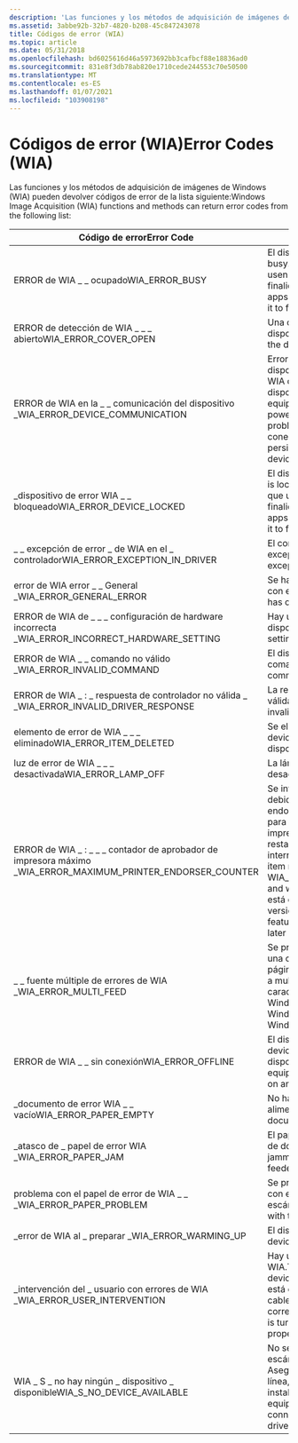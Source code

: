 ```yaml
---
description: 'Las funciones y los métodos de adquisición de imágenes de Windows (WIA) pueden devolver códigos de error de la lista siguiente: error CodeMeaningCodeWIA \_ error \_ BUSYThe el dispositivo está ocupado.'
ms.assetid: 3abbe92b-32b7-4820-b208-45c847243078
title: Códigos de error (WIA)
ms.topic: article
ms.date: 05/31/2018
ms.openlocfilehash: bd6025616d46a5973692bb3cafbcf88e18836ad0
ms.sourcegitcommit: 831e8f3db78ab820e1710cede244553c70e50500
ms.translationtype: MT
ms.contentlocale: es-ES
ms.lasthandoff: 01/07/2021
ms.locfileid: "103908198"
---
```

# <a name="error-codes-wia"></a><span data-ttu-id="6ca3a-103">Códigos de error (WIA)</span><span class="sxs-lookup"><span data-stu-id="6ca3a-103">Error Codes (WIA)</span></span>

<span data-ttu-id="6ca3a-104">Las funciones y los métodos de adquisición de imágenes de Windows (WIA) pueden devolver códigos de error de la lista siguiente:</span><span class="sxs-lookup"><span data-stu-id="6ca3a-104">Windows Image Acquisition (WIA) functions and methods can return error codes from the following list:</span></span> 

| <span data-ttu-id="6ca3a-105">Código de error</span><span class="sxs-lookup"><span data-stu-id="6ca3a-105">Error Code</span></span>                                      | <span data-ttu-id="6ca3a-106">Significado</span><span class="sxs-lookup"><span data-stu-id="6ca3a-106">Meaning</span></span>                                                                                                                                                                                                                             | <span data-ttu-id="6ca3a-107">Código</span><span class="sxs-lookup"><span data-stu-id="6ca3a-107">Code</span></span>       |
|-------------------------------------------------|-------------------------------------------------------------------------------------------------------------------------------------------------------------------------------------------------------------------------------------|------------|
| <span data-ttu-id="6ca3a-108">ERROR de WIA \_ \_ ocupado</span><span class="sxs-lookup"><span data-stu-id="6ca3a-108">WIA\_ERROR\_BUSY</span></span>                                | <span data-ttu-id="6ca3a-109">El dispositivo está ocupado.</span><span class="sxs-lookup"><span data-stu-id="6ca3a-109">The device is busy.</span></span> <span data-ttu-id="6ca3a-110">Cierre todas las aplicaciones que usen este dispositivo o espere a que finalice y vuelva a intentarlo.</span><span class="sxs-lookup"><span data-stu-id="6ca3a-110">Close any apps that are using this device or wait for it to finish and then try again.</span></span>                                                                                                                          | <span data-ttu-id="6ca3a-111">0x80210006</span><span class="sxs-lookup"><span data-stu-id="6ca3a-111">0x80210006</span></span> |
| <span data-ttu-id="6ca3a-112">ERROR de detección de WIA \_ \_ \_ abierto</span><span class="sxs-lookup"><span data-stu-id="6ca3a-112">WIA\_ERROR\_COVER\_OPEN</span></span>                         | <span data-ttu-id="6ca3a-113">Una o varias de las cubiertas del dispositivo están abiertas.</span><span class="sxs-lookup"><span data-stu-id="6ca3a-113">One or more of the device’s cover is open.</span></span>                                                                                                                                                                                          | <span data-ttu-id="6ca3a-114">0x80210016</span><span class="sxs-lookup"><span data-stu-id="6ca3a-114">0x80210016</span></span> |
| <span data-ttu-id="6ca3a-115">ERROR de WIA en la \_ \_ comunicación del dispositivo \_</span><span class="sxs-lookup"><span data-stu-id="6ca3a-115">WIA\_ERROR\_DEVICE\_COMMUNICATION</span></span>               | <span data-ttu-id="6ca3a-116">Error en la comunicación con el dispositivo WIA.</span><span class="sxs-lookup"><span data-stu-id="6ca3a-116">Communication with the WIA device failed.</span></span> <span data-ttu-id="6ca3a-117">Asegúrese de que el dispositivo esté encendido y conectado al equipo.</span><span class="sxs-lookup"><span data-stu-id="6ca3a-117">Make sure that the device is powered on and connected to the PC.</span></span> <span data-ttu-id="6ca3a-118">Si el problema persiste, desconecte y vuelva a conectar el dispositivo.</span><span class="sxs-lookup"><span data-stu-id="6ca3a-118">If the problem persists, disconnect and reconnect the device.</span></span>                                                            | <span data-ttu-id="6ca3a-119">0x8021000A</span><span class="sxs-lookup"><span data-stu-id="6ca3a-119">0x8021000A</span></span> |
| <span data-ttu-id="6ca3a-120">\_dispositivo de error WIA \_ \_ bloqueado</span><span class="sxs-lookup"><span data-stu-id="6ca3a-120">WIA\_ERROR\_DEVICE\_LOCKED</span></span>                      | <span data-ttu-id="6ca3a-121">El dispositivo está bloqueado.</span><span class="sxs-lookup"><span data-stu-id="6ca3a-121">The device is locked.</span></span> <span data-ttu-id="6ca3a-122">Cierre todas las aplicaciones que usen este dispositivo o espere a que finalice y vuelva a intentarlo.</span><span class="sxs-lookup"><span data-stu-id="6ca3a-122">Close any apps that are using this device or wait for it to finish and then try again.</span></span>                                                                                                                        | <span data-ttu-id="6ca3a-123">0x8021000D</span><span class="sxs-lookup"><span data-stu-id="6ca3a-123">0x8021000D</span></span> |
| <span data-ttu-id="6ca3a-124">\_ \_ excepción de error \_ de WIA en el \_ controlador</span><span class="sxs-lookup"><span data-stu-id="6ca3a-124">WIA\_ERROR\_EXCEPTION\_IN\_DRIVER</span></span>               | <span data-ttu-id="6ca3a-125">El controlador de dispositivo produjo una excepción.</span><span class="sxs-lookup"><span data-stu-id="6ca3a-125">The device driver threw an exception.</span></span>                                                                                                                                                                                               | <span data-ttu-id="6ca3a-126">0x8021000E</span><span class="sxs-lookup"><span data-stu-id="6ca3a-126">0x8021000E</span></span> |
| <span data-ttu-id="6ca3a-127">error de WIA error \_ \_ General \_</span><span class="sxs-lookup"><span data-stu-id="6ca3a-127">WIA\_ERROR\_GENERAL\_ERROR</span></span>                      | <span data-ttu-id="6ca3a-128">Se ha producido un error desconocido con el dispositivo WIA.</span><span class="sxs-lookup"><span data-stu-id="6ca3a-128">An unknown error has occurred with the WIA device.</span></span>                                                                                                                                                                                  | <span data-ttu-id="6ca3a-129">0x80210001</span><span class="sxs-lookup"><span data-stu-id="6ca3a-129">0x80210001</span></span> |
| <span data-ttu-id="6ca3a-130">ERROR de WIA de \_ \_ \_ configuración de hardware incorrecta \_</span><span class="sxs-lookup"><span data-stu-id="6ca3a-130">WIA\_ERROR\_INCORRECT\_HARDWARE\_SETTING</span></span>        | <span data-ttu-id="6ca3a-131">Hay una configuración incorrecta en el dispositivo WIA.</span><span class="sxs-lookup"><span data-stu-id="6ca3a-131">There is an incorrect setting on the WIA device.</span></span>                                                                                                                                                                                    | <span data-ttu-id="6ca3a-132">0x8021000C</span><span class="sxs-lookup"><span data-stu-id="6ca3a-132">0x8021000C</span></span> |
| <span data-ttu-id="6ca3a-133">ERROR de WIA \_ \_ comando no válido \_</span><span class="sxs-lookup"><span data-stu-id="6ca3a-133">WIA\_ERROR\_INVALID\_COMMAND</span></span>                    | <span data-ttu-id="6ca3a-134">El dispositivo no admite este comando.</span><span class="sxs-lookup"><span data-stu-id="6ca3a-134">The device doesn't support this command.</span></span>                                                                                                                                                                                            | <span data-ttu-id="6ca3a-135">0x8021000B</span><span class="sxs-lookup"><span data-stu-id="6ca3a-135">0x8021000B</span></span> |
| <span data-ttu-id="6ca3a-136">ERROR de WIA \_ : \_ respuesta de controlador no válida \_ \_</span><span class="sxs-lookup"><span data-stu-id="6ca3a-136">WIA\_ERROR\_INVALID\_DRIVER\_RESPONSE</span></span>           | <span data-ttu-id="6ca3a-137">La respuesta del controlador no es válida.</span><span class="sxs-lookup"><span data-stu-id="6ca3a-137">The response from the driver is invalid.</span></span>                                                                                                                                                                                            | <span data-ttu-id="6ca3a-138">0x8021000F</span><span class="sxs-lookup"><span data-stu-id="6ca3a-138">0x8021000F</span></span> |
| <span data-ttu-id="6ca3a-139">elemento de error de WIA \_ \_ \_ eliminado</span><span class="sxs-lookup"><span data-stu-id="6ca3a-139">WIA\_ERROR\_ITEM\_DELETED</span></span>                       | <span data-ttu-id="6ca3a-140">Se eliminó el dispositivo WIA.</span><span class="sxs-lookup"><span data-stu-id="6ca3a-140">The WIA device was deleted.</span></span> <span data-ttu-id="6ca3a-141">Ya no está disponible.</span><span class="sxs-lookup"><span data-stu-id="6ca3a-141">It's no longer available.</span></span>                                                                                                                                                                               | <span data-ttu-id="6ca3a-142">0x80210009</span><span class="sxs-lookup"><span data-stu-id="6ca3a-142">0x80210009</span></span> |
| <span data-ttu-id="6ca3a-143">luz de error de WIA \_ \_ \_ desactivada</span><span class="sxs-lookup"><span data-stu-id="6ca3a-143">WIA\_ERROR\_LAMP\_OFF</span></span>                           | <span data-ttu-id="6ca3a-144">La lámpara del escáner está desactivada.</span><span class="sxs-lookup"><span data-stu-id="6ca3a-144">The scanner's lamp is off.</span></span>                                                                                                                                                                                                          | <span data-ttu-id="6ca3a-145">0x80210017</span><span class="sxs-lookup"><span data-stu-id="6ca3a-145">0x80210017</span></span> |
| <span data-ttu-id="6ca3a-146">ERROR de WIA \_ : \_ \_ \_ contador de aprobador de impresora máximo \_</span><span class="sxs-lookup"><span data-stu-id="6ca3a-146">WIA\_ERROR\_MAXIMUM\_PRINTER\_ENDORSER\_COUNTER</span></span> | <span data-ttu-id="6ca3a-147">Se interrumpió un trabajo de digitalización debido a que un elemento de endosador o endosador alcanzó el valor máximo válido para el \_ contador de aprobador de impresoras IPS de WIA \_ \_ \_ y se restableció en 0.</span><span class="sxs-lookup"><span data-stu-id="6ca3a-147">A scan job was interrupted because an Imprinter/Endorser item reached the maximum valid value for WIA\_IPS\_PRINTER\_ENDORSER\_COUNTER, and was reset to 0.</span></span> <span data-ttu-id="6ca3a-148">Esta característica está disponible con Windows 8 y versiones posteriores de Windows.</span><span class="sxs-lookup"><span data-stu-id="6ca3a-148">This feature is available with Windows 8 and later versions of Windows.</span></span> | <span data-ttu-id="6ca3a-149">0x80210021</span><span class="sxs-lookup"><span data-stu-id="6ca3a-149">0x80210021</span></span> |
| <span data-ttu-id="6ca3a-150">\_ \_ fuente múltiple de errores de WIA \_</span><span class="sxs-lookup"><span data-stu-id="6ca3a-150">WIA\_ERROR\_MULTI\_FEED</span></span>                         | <span data-ttu-id="6ca3a-151">Se produjo un error de examen debido a una condición de fuente de varias páginas.</span><span class="sxs-lookup"><span data-stu-id="6ca3a-151">A scan error occurred because of a multiple page feed condition.</span></span> <span data-ttu-id="6ca3a-152">Esta característica está disponible con Windows 8 y versiones posteriores de Windows.</span><span class="sxs-lookup"><span data-stu-id="6ca3a-152">This feature is available with Windows 8 and later versions of Windows.</span></span>                                                                                            | <span data-ttu-id="6ca3a-153">0x80210020</span><span class="sxs-lookup"><span data-stu-id="6ca3a-153">0x80210020</span></span> |
| <span data-ttu-id="6ca3a-154">ERROR de WIA \_ \_ sin conexión</span><span class="sxs-lookup"><span data-stu-id="6ca3a-154">WIA\_ERROR\_OFFLINE</span></span>                             | <span data-ttu-id="6ca3a-155">El dispositivo está sin conexión.</span><span class="sxs-lookup"><span data-stu-id="6ca3a-155">The device is offline.</span></span> <span data-ttu-id="6ca3a-156">Asegúrese de que el dispositivo esté encendido y conectado al equipo.</span><span class="sxs-lookup"><span data-stu-id="6ca3a-156">Make sure the device is powered on and connected to the PC.</span></span>                                                                                                                                                  | <span data-ttu-id="6ca3a-157">0x80210005</span><span class="sxs-lookup"><span data-stu-id="6ca3a-157">0x80210005</span></span> |
| <span data-ttu-id="6ca3a-158">\_documento de error WIA \_ \_ vacío</span><span class="sxs-lookup"><span data-stu-id="6ca3a-158">WIA\_ERROR\_PAPER\_EMPTY</span></span>                        | <span data-ttu-id="6ca3a-159">No hay ningún documento en el alimentador de documentos.</span><span class="sxs-lookup"><span data-stu-id="6ca3a-159">There are no documents in the document feeder.</span></span>                                                                                                                                                                                      | <span data-ttu-id="6ca3a-160">0x80210003</span><span class="sxs-lookup"><span data-stu-id="6ca3a-160">0x80210003</span></span> |
| <span data-ttu-id="6ca3a-161">\_atasco de \_ papel de error WIA \_</span><span class="sxs-lookup"><span data-stu-id="6ca3a-161">WIA\_ERROR\_PAPER\_JAM</span></span>                          | <span data-ttu-id="6ca3a-162">El papel está atascado en el alimentador de documentos del escáner.</span><span class="sxs-lookup"><span data-stu-id="6ca3a-162">Paper is jammed in the scanner's document feeder.</span></span>                                                                                                                                                                                   | <span data-ttu-id="6ca3a-163">0x80210002</span><span class="sxs-lookup"><span data-stu-id="6ca3a-163">0x80210002</span></span> |
| <span data-ttu-id="6ca3a-164">problema con el papel de error de WIA \_ \_ \_</span><span class="sxs-lookup"><span data-stu-id="6ca3a-164">WIA\_ERROR\_PAPER\_PROBLEM</span></span>                      | <span data-ttu-id="6ca3a-165">Se produjo un problema no especificado con el alimentador de documentos del escáner.</span><span class="sxs-lookup"><span data-stu-id="6ca3a-165">An unspecified problem occurred with the scanner's document feeder.</span></span>                                                                                                                                                                 | <span data-ttu-id="6ca3a-166">0x80210004</span><span class="sxs-lookup"><span data-stu-id="6ca3a-166">0x80210004</span></span> |
| <span data-ttu-id="6ca3a-167">\_error de WIA al \_ preparar \_</span><span class="sxs-lookup"><span data-stu-id="6ca3a-167">WIA\_ERROR\_WARMING\_UP</span></span>                         | <span data-ttu-id="6ca3a-168">El dispositivo se está preparando.</span><span class="sxs-lookup"><span data-stu-id="6ca3a-168">The device is warming up.</span></span>                                                                                                                                                                                                           | <span data-ttu-id="6ca3a-169">0x80210007</span><span class="sxs-lookup"><span data-stu-id="6ca3a-169">0x80210007</span></span> |
| <span data-ttu-id="6ca3a-170">\_intervención del \_ usuario con errores de WIA \_</span><span class="sxs-lookup"><span data-stu-id="6ca3a-170">WIA\_ERROR\_USER\_INTERVENTION</span></span>                  | <span data-ttu-id="6ca3a-171">Hay un problema con el dispositivo WIA.</span><span class="sxs-lookup"><span data-stu-id="6ca3a-171">There is a problem with the WIA device.</span></span> <span data-ttu-id="6ca3a-172">Asegúrese de que el dispositivo está encendido, en línea y de que los cables están conectados correctamente.</span><span class="sxs-lookup"><span data-stu-id="6ca3a-172">Make sure that the device is turned on, online, and any cables are properly connected.</span></span>                                                                                                      | <span data-ttu-id="6ca3a-173">0x80210008</span><span class="sxs-lookup"><span data-stu-id="6ca3a-173">0x80210008</span></span> |
| <span data-ttu-id="6ca3a-174">WIA \_ S \_ no hay ningún \_ dispositivo \_ disponible</span><span class="sxs-lookup"><span data-stu-id="6ca3a-174">WIA\_S\_NO\_DEVICE\_AVAILABLE</span></span>                   | <span data-ttu-id="6ca3a-175">No se encontró ningún dispositivo de escáner.</span><span class="sxs-lookup"><span data-stu-id="6ca3a-175">No scanner device was found.</span></span> <span data-ttu-id="6ca3a-176">Asegúrese de que el dispositivo está en línea, conectado al equipo y que tiene instalado el controlador correcto en el equipo.</span><span class="sxs-lookup"><span data-stu-id="6ca3a-176">Make sure the device is online, connected to the PC, and has the correct driver installed on the PC.</span></span>                                                                                                   | <span data-ttu-id="6ca3a-177">0x80210015</span><span class="sxs-lookup"><span data-stu-id="6ca3a-177">0x80210015</span></span> |



 

 

 



